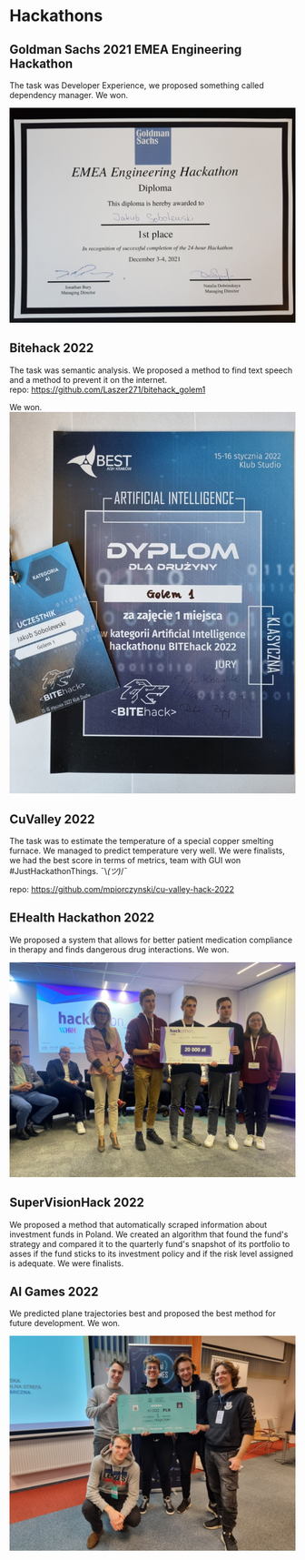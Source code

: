 # Hackathons

## Goldman Sachs 2021 EMEA Engineering Hackathon

The task was Developer Experience, we proposed something called dependency manager. We won.

<img src="GS Hackathon.png "/>

## Bitehack 2022 

The task was semantic analysis. We proposed a method to find text speech and a method to prevent it on the internet.\
repo: https://github.com/Laszer271/bitehack_golem1

We won.
<img src="Bitehack.png "/>

## CuValley 2022

The task was to estimate the temperature of a special copper smelting furnace. We managed to predict temperature very well. We were finalists, we had the best score in terms of metrics, team with GUI won #JustHackathonThings. ¯\\_(ツ)_/¯

repo: https://github.com/mpiorczynski/cu-valley-hack-2022

## EHealth Hackathon 2022

We proposed a system that allows for better patient medication compliance in therapy and finds dangerous drug interactions. We won.

<img src="eHealth.png "/>

## SuperVisionHack 2022

We proposed a method that automatically scraped information about investment funds in Poland. We created an algorithm that found the fund's strategy and compared it to the quarterly fund's snapshot of its portfolio to asses if the fund sticks to its investment policy and if the risk level assigned is adequate. We were finalists. 

## AI Games 2022

We predicted plane trajectories best and proposed the best method for future development. We won.

<img src="AIGames.png "/>

